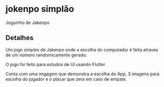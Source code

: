 # jokenpo simplão

Joguinho de Jakenpo

## Detalhes

Um jogo simples de Jakenpo onde a escolha do computador é feita atraves de um número randomicamente gerado.

O jogo foi feito para estudos de UI usando Flutter

Conta com uma imgagem que demonstra a escolha do App, 3 imagens para escolha do jogador e o placar que zera em caso de empate.
